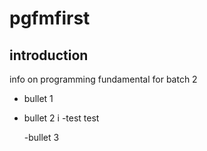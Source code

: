 # pgfmfirst

## introduction
info on programming fundamental for batch 2




- bullet 1
- bullet 2
  i
  -test 
  test


  -bullet 3 
  
